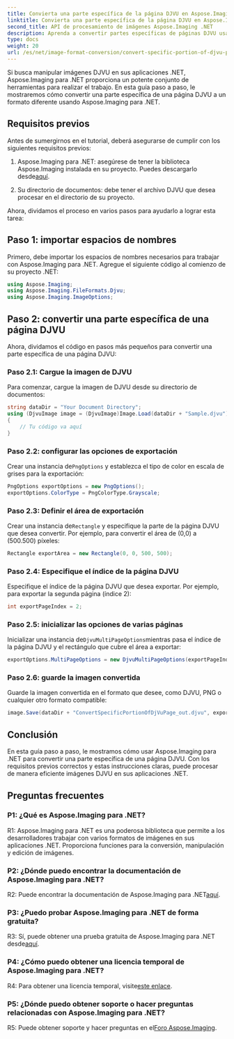 ```yaml
---
title: Convierta una parte específica de la página DJVU en Aspose.Imaging para .NET
linktitle: Convierta una parte específica de la página DJVU en Aspose.Imaging para .NET
second_title: API de procesamiento de imágenes Aspose.Imaging .NET
description: Aprenda a convertir partes específicas de páginas DJVU usando Aspose.Imaging para .NET. Sigue nuestra guía paso a paso.
type: docs
weight: 20
url: /es/net/image-format-conversion/convert-specific-portion-of-djvu-page/
---
```

Si busca manipular imágenes DJVU en sus aplicaciones .NET, Aspose.Imaging para .NET proporciona un potente conjunto de herramientas para realizar el trabajo. En esta guía paso a paso, le mostraremos cómo convertir una parte específica de una página DJVU a un formato diferente usando Aspose.Imaging para .NET.

## Requisitos previos

Antes de sumergirnos en el tutorial, deberá asegurarse de cumplir con los siguientes requisitos previos:

1.  Aspose.Imaging para .NET: asegúrese de tener la biblioteca Aspose.Imaging instalada en su proyecto. Puedes descargarlo desde[aquí](https://releases.aspose.com/imaging/net/).

2. Su directorio de documentos: debe tener el archivo DJVU que desea procesar en el directorio de su proyecto.

Ahora, dividamos el proceso en varios pasos para ayudarlo a lograr esta tarea:

## Paso 1: importar espacios de nombres

Primero, debe importar los espacios de nombres necesarios para trabajar con Aspose.Imaging para .NET. Agregue el siguiente código al comienzo de su proyecto .NET:

```csharp
using Aspose.Imaging;
using Aspose.Imaging.FileFormats.Djvu;
using Aspose.Imaging.ImageOptions;
```

## Paso 2: convertir una parte específica de una página DJVU

Ahora, dividamos el código en pasos más pequeños para convertir una parte específica de una página DJVU:

### Paso 2.1: Cargue la imagen de DJVU

Para comenzar, cargue la imagen de DJVU desde su directorio de documentos:

```csharp
string dataDir = "Your Document Directory";
using (DjvuImage image = (DjvuImage)Image.Load(dataDir + "Sample.djvu"))
{
    // Tu código va aquí
}
```

### Paso 2.2: configurar las opciones de exportación

 Crear una instancia de`PngOptions` y establezca el tipo de color en escala de grises para la exportación:

```csharp
PngOptions exportOptions = new PngOptions();
exportOptions.ColorType = PngColorType.Grayscale;
```

### Paso 2.3: Definir el área de exportación

 Crear una instancia de`Rectangle` y especifique la parte de la página DJVU que desea convertir. Por ejemplo, para convertir el área de (0,0) a (500.500) píxeles:

```csharp
Rectangle exportArea = new Rectangle(0, 0, 500, 500);
```

### Paso 2.4: Especifique el índice de la página DJVU

Especifique el índice de la página DJVU que desea exportar. Por ejemplo, para exportar la segunda página (índice 2):

```csharp
int exportPageIndex = 2;
```

### Paso 2.5: inicializar las opciones de varias páginas

 Inicializar una instancia de`DjvuMultiPageOptions`mientras pasa el índice de la página DJVU y el rectángulo que cubre el área a exportar:

```csharp
exportOptions.MultiPageOptions = new DjvuMultiPageOptions(exportPageIndex, exportArea);
```

### Paso 2.6: guarde la imagen convertida

Guarde la imagen convertida en el formato que desee, como DJVU, PNG o cualquier otro formato compatible:

```csharp
image.Save(dataDir + "ConvertSpecificPortionOfDjVuPage_out.djvu", exportOptions);
```

## Conclusión

En esta guía paso a paso, le mostramos cómo usar Aspose.Imaging para .NET para convertir una parte específica de una página DJVU. Con los requisitos previos correctos y estas instrucciones claras, puede procesar de manera eficiente imágenes DJVU en sus aplicaciones .NET.

## Preguntas frecuentes

### P1: ¿Qué es Aspose.Imaging para .NET?

R1: Aspose.Imaging para .NET es una poderosa biblioteca que permite a los desarrolladores trabajar con varios formatos de imágenes en sus aplicaciones .NET. Proporciona funciones para la conversión, manipulación y edición de imágenes.

### P2: ¿Dónde puedo encontrar la documentación de Aspose.Imaging para .NET?

 R2: Puede encontrar la documentación de Aspose.Imaging para .NET[aquí](https://reference.aspose.com/imaging/net/).

### P3: ¿Puedo probar Aspose.Imaging para .NET de forma gratuita?

 R3: Sí, puede obtener una prueba gratuita de Aspose.Imaging para .NET desde[aquí](https://releases.aspose.com/).

### P4: ¿Cómo puedo obtener una licencia temporal de Aspose.Imaging para .NET?

 R4: Para obtener una licencia temporal, visite[este enlace](https://purchase.aspose.com/temporary-license/).

### P5: ¿Dónde puedo obtener soporte o hacer preguntas relacionadas con Aspose.Imaging para .NET?

 R5: Puede obtener soporte y hacer preguntas en el[Foro Aspose.Imaging](https://forum.aspose.com/).